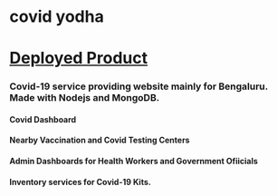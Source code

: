 # covid yodha
# [Deployed Product](https://yodha-covid.herokuapp.com/)
### Covid-19 service providing website mainly for Bengaluru. Made with Nodejs and MongoDB.
#### Covid Dashboard
#### Nearby Vaccination and Covid Testing Centers
#### Admin Dashboards for Health Workers and Government Ofiicials
#### Inventory services for Covid-19 Kits.

